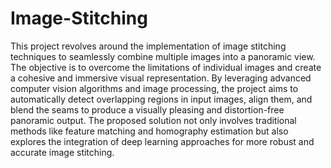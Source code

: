 # Image-Stitching
This project revolves around the implementation of image stitching techniques to seamlessly combine multiple images into a panoramic view. The objective is to overcome the limitations of individual images and create a cohesive and immersive visual representation. By leveraging advanced computer vision algorithms and image processing, the project aims to automatically detect overlapping regions in input images, align them, and blend the seams to produce a visually pleasing and distortion-free panoramic output. The proposed solution not only involves traditional methods like feature matching and homography estimation but also explores the integration of deep learning approaches for more robust and accurate image stitching.
